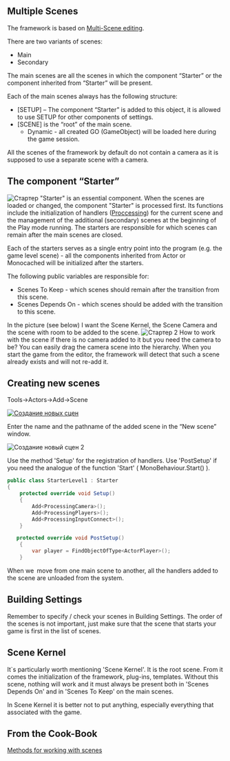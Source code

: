 ## Multiple Scenes
The framework is based on [Multi-Scene editing](https://docs.unity3d.com/Manual/MultiSceneEditing.html).

There are two variants of scenes:
* Main
* Secondary

The main scenes are all the scenes in which the component “Starter” or the component inherited from “Starter” will be present.

Each of the main scenes always has the following structure:

* [SETUP] – The component “Starter” is added to this object, it is allowed to use SETUP for other components of settings.
* [SCENE] is the “root” of the main scene.
  * Dynamic - all created GO (GameObject) will be loaded here during the game session.

All the scenes of the framework by default do not contain a camera as it is supposed to use a separate scene with a camera.

## The component “Starter”
![Стартер](https://i.gyazo.com/9f8964dad3333abbe57a9d3f35c3cc5e.png)
"Starter" is an essential component. When the scenes are loaded or changed, the component "Starter" is processed first. Its functions include the initialization of handlers ([Proccessing](https://github.com/dimmpixeye/ecs/wiki/Processing)) for the current scene and the management of the additional (secondary) scenes at the beginning of the Play mode running. The starters are responsible for which scenes can remain after the main scenes are closed.

Each of the starters serves as a single entry point into the program (e.g. the game level scene) - all the components inherited from Actor or Monocached will be initialized after the starters.

The following public variables are responsible for:
* Scenes To Keep - which scenes should remain after the transition from this scene.
* Scenes Depends On - which scenes should be added with the transition to this scene.

In the picture (see below) I want the Scene Kernel, the Scene Camera and the scene with room to be added to the scene.
![Стартер 2](https://i.gyazo.com/b96b3c8ea695dd0bedb384f237d1dad0.png)
How to work with the scene if there is no camera added to it but you need the camera to be? You can easily drag the camera scene into the hierarchy. When you start the game from the editor, the framework will detect that such a scene already exists and will not re-add it.

## Creating new scenes
Tools->Actors->Add->Scene

[![Создание новых сцен](https://i.gyazo.com/98602454af6ebf11cbb8a1048de87bd0.gif)](https://gyazo.com/98602454af6ebf11cbb8a1048de87bd0)

Enter the name and the pathname of the added scene in the “New scene” window.

![Создание новый сцен 2](https://i.gyazo.com/83802bb527796edb65a413d275b4bd3a.png)

Use the method 'Setup' for the registration of handlers. Use 'PostSetup' if you need the analogue of the function 'Start' ( MonoBehaviour.Start() ).

```csharp
public class StarterLevel1 : Starter 
{
    protected override void Setup()
    {
        Add<ProcessingCamera>();
        Add<ProcessingPlayers>();
        Add<ProcessingInputConnect>();
    }

   protected override void PostSetup()
    {
        var player = FindObjectOfType<ActorPlayer>();   
    }

```
When we move from one main scene to another, all the handlers added to the scene are unloaded from the system.

## Building Settings

Remember to specify / check your scenes in Building Settings. The order of the scenes is not important, just make sure that the scene that starts your game is first in the list of scenes.

## Scene Kernel

It`s particularly worth mentioning 'Scene Kernel'. It is the root scene. From it comes the initialization of the framework, plug-ins, templates. Without this scene, nothing will work and it must always be present both in 'Scenes Depends On' and in 'Scenes To Keep' on the main scenes.

In Scene Kernel it is better not to put anything, especially everything that associated with the game.


## From the Cook-Book
[Methods for working with scenes](https://github.com/dimmpixeye/Unity3d-Cook-Book/blob/master/ACTORS%20scenes.md)
